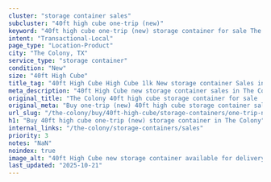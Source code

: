 ```yaml
---
cluster: "storage container sales"
subcluster: "40ft high cube one-trip (new)"
keyword: "40ft high cube one-trip (new) storage container for sale The Colony, TX"
intent: "Transactional-Local"
page_type: "Location-Product"
city: "The Colony, TX"
service_type: "storage container"
condition: "New"
size: "40ft High Cube"
title_tag: "40ft High Cube High Cube 1lk New storage container Sales in The Colony | LC Container"
meta_description: "40ft High Cube new storage container sales in The Colony. High cube containers with extra height. Fast delivery, competitive pricing. Serving storage containers area. Quote ID: G2C. Call (214) 524-4168 for your free quote today."
original_title: "The Colony 40ft high cube storage container for sale | LC"
original_meta: "Buy one-trip (new) 40ft high cube storage container sale with local delivery in The Colony, TX. LC Container — local Since 2003. Request a fast quote today."
url_slug: "/the-colony/buy/40ft-high-cube/storage-containers/one-trip-new"
h1: "Buy 40ft high cube one-trip (new) storage container in The Colony"
internal_links: "/the-colony/storage-containers/sales"
priority: 3
notes: "NaN"
noindex: true
image_alt: "40ft High Cube new storage container available for delivery in The Colony"
last_updated: "2025-10-21"
---
```


<!-- TODO: Add unique city/inventory copy, images, and internal links here. -->
